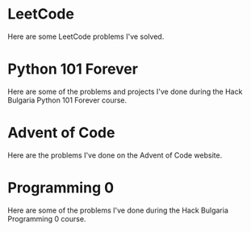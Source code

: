 # LeetCode
Here are some LeetCode problems I've solved.

# Python 101 Forever
Here are some of the problems and projects I've done during the Hack Bulgaria Python 101 Forever course.

# Advent of Code
Here are the problems I've done on the Advent of Code website.

# Programming 0
Here are some of the problems I've done during the Hack Bulgaria Programming 0 course.
